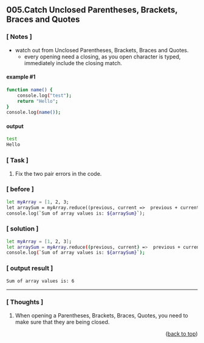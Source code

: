 <a name="topage"></a>

## 005.Catch Unclosed Parentheses, Brackets, Braces and Quotes

### [ Notes ]
  * watch out from Unclosed Parentheses, Brackets, Braces and Quotes.
     * every opening need a closing, as you open character is typed, immediately include the closing match.

#### example #1

```sh
function name() {
    console.log("test");
    return "Hello";
}
console.log(name());
```

#### output
```sh
test
Hello

```

### [ Task ]
  1. Fix the two pair errors in the code.

### [ before ]

```sh
let myArray = [1, 2, 3;
let arraySum = myArray.reduce((previous, current =>  previous + current);
console.log(`Sum of array values is: ${arraySum}`);
```

### [ solution ]

```sh
let myArray = [1, 2, 3];
let arraySum = myArray.reduce((previous, current) =>  previous + current);
console.log(`Sum of array values is: ${arraySum}`);
```

### [ output result ]

```sh
Sum of array values is: 6
```

-----

### [ Thoughts ]

  1. When opening a Parentheses, Brackets, Braces, Quotes, you need to make sure that they are being closed.
  

<p align="right">(<a href="#topage">back to top</a>)</p>
<br/>
<br/>
